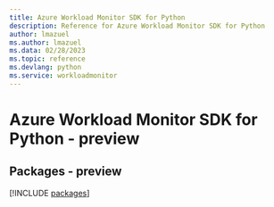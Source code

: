 ```yaml
---
title: Azure Workload Monitor SDK for Python
description: Reference for Azure Workload Monitor SDK for Python
author: lmazuel
ms.author: lmazuel
ms.data: 02/28/2023
ms.topic: reference
ms.devlang: python
ms.service: workloadmonitor
---
```

# Azure Workload Monitor SDK for Python - preview
## Packages - preview
[!INCLUDE [packages](workload-monitor-index.md)]